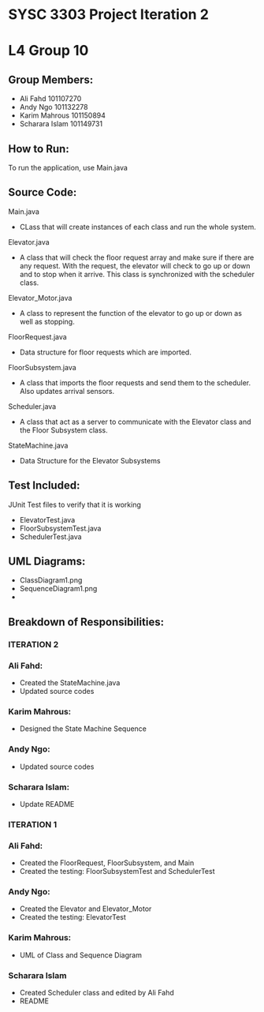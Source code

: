 # SYSC 3303 Project Iteration 2
# L4 Group 10

## Group Members:
 - Ali Fahd 101107270
 - Andy Ngo 101132278
 - Karim Mahrous 101150894
 - Scharara Islam 101149731

## How to Run:
To run the application, use Main.java

## Source Code:

Main.java
- CLass that will create instances of each class and run the whole system.

Elevator.java
- A class that will check the floor request array and make sure if there are any request. With the request, the elevator will check to go up or down and to stop when it arrive. This class is synchronized with the scheduler class.

Elevator_Motor.java
- A class to represent the function of the elevator to go up or down as well as stopping.

FloorRequest.java
- Data structure for floor requests which are imported.

FloorSubsystem.java
- A class that imports the floor requests and send them to the scheduler. Also updates arrival sensors.

Scheduler.java
- A class that act as a server to communicate with the Elevator class and the Floor Subsystem class.

StateMachine.java
- Data Structure for the Elevator Subsystems

## Test Included:
JUnit Test files to verify that it is working
- ElevatorTest.java
- FloorSubsystemTest.java
- SchedulerTest.java

## UML Diagrams:
- ClassDiagram1.png
- SequenceDiagram1.png
- 

## Breakdown of Responsibilities:
### ITERATION 2
### Ali Fahd:
- Created the StateMachine.java
- Updated source codes

### Karim Mahrous:
- Designed the State Machine Sequence

### Andy Ngo:
- Updated source codes

### Scharara Islam:
- Update README


### ITERATION 1
### Ali Fahd:
 - Created the FloorRequest, FloorSubsystem, and Main
 - Created the testing: FloorSubsystemTest and SchedulerTest
### Andy Ngo:
- Created the Elevator and Elevator_Motor
- Created the testing: ElevatorTest
### Karim Mahrous:
 - UML of Class and Sequence Diagram
### Scharara Islam 
- Created Scheduler class and edited by Ali Fahd
- README
